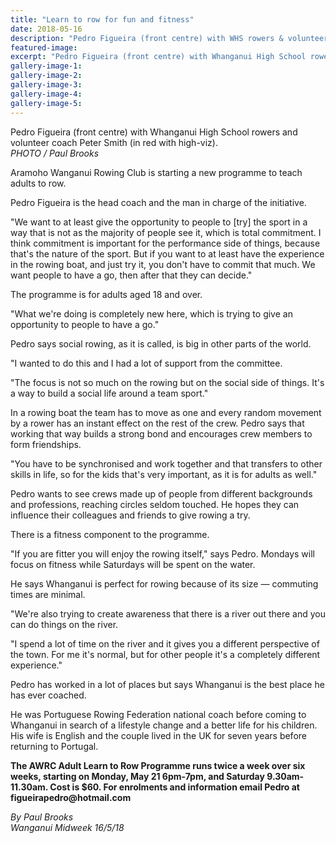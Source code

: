 ```yaml
---
title: "Learn to row for fun and fitness"
date: 2018-05-16
description: "Pedro Figueira (front centre) with WHS rowers & volunteer coach Peter Smith..."
featured-image: 
excerpt: "Pedro Figueira (front centre) with Whanganui High School rowers and volunteer coach Peter Smith."
gallery-image-1: 
gallery-image-2: 
gallery-image-3: 
gallery-image-4: 
gallery-image-5: 
---
```


<p><span>Pedro Figueira (front centre) with Whanganui High School rowers and volunteer coach Peter Smith (in red with high-viz). <br /><em>PHOTO / Paul Brooks</em></span></p>
<p class="element element-paragraph">Aramoho Wanganui Rowing Club is starting a new programme to teach adults to row.</p>
<p class="element element-paragraph">Pedro Figueira is the head coach and the man in charge of the initiative.</p>
<p class="element element-paragraph">"We want to at least give the opportunity to people to [try] the sport in a way that is not as the majority of people see it, which is total commitment. I think commitment is important for the performance side of things, because that's the nature of the sport. But if you want to at least have the experience in the rowing boat, and just try it, you don't have to commit that much. We want people to have a go, then after that they can decide."</p>
<p class="element element-paragraph">The programme is for adults aged 18 and over.</p>
<p class="element element-paragraph">"What we're doing is completely new here, which is trying to give an opportunity to people to have a go."</p>
<p class="element element-paragraph">Pedro says social rowing, as it is called, is big in other parts of the world.</p>
<p class="element element-paragraph">"I wanted to do this and I had a lot of support from the committee.</p>
<p class="element element-paragraph">"The focus is not so much on the rowing but on the social side of things. It's a way to build a social life around a team sport."</p>
<p class="element element-paragraph">In a rowing boat the team has to move as one and every random movement by a rower has an instant effect on the rest of the crew. Pedro says that working that way builds a strong bond and encourages crew members to form friendships.</p>
<p class="element element-paragraph">"You have to be synchronised and work together and that transfers to other skills in life, so for the kids that's very important, as it is for adults as well."</p>
<p class="element element-paragraph">Pedro wants to see crews made up of people from different backgrounds and professions, reaching circles seldom touched. He hopes they can influence their colleagues and friends to give rowing a try.</p>
<p class="element element-paragraph">There is a fitness component to the programme.</p>
<p class="element element-paragraph">"If you are fitter you will enjoy the rowing itself," says Pedro. Mondays will focus on fitness while Saturdays will be spent on the water.</p>
<p class="element element-paragraph">He says Whanganui is perfect for rowing because of its size &mdash; commuting times are minimal.</p>
<p class="element element-paragraph">"We're also trying to create awareness that there is a river out there and you can do things on the river.</p>
<p class="element element-paragraph">"I spend a lot of time on the river and it gives you a different perspective of the town. For me it's normal, but for other people it's a completely different experience."</p>
<p class="element element-paragraph">Pedro has worked in a lot of places but says Whanganui is the best place he has ever coached.</p>
<p class="element element-paragraph">He was Portuguese Rowing Federation national coach before coming to Whanganui in search of a lifestyle change and a better life for his children. His wife is English and the couple lived in the UK for seven years before returning to Portugal.</p>
<p class="element element-paragraph"><strong>The AWRC Adult Learn to Row Programme runs twice a week over six weeks, starting on Monday, May 21 6pm-7pm, and Saturday 9.30am-11.30am. Cost is $60. For enrolments and information email Pedro at figueirapedro@hotmail.com</strong></p>
<p><span><em>By Paul Brooks<br />Wanganui Midweek 16/5/18</em></span></p>

